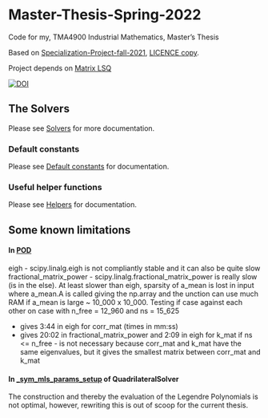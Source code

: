 # Master-Thesis-Spring-2022
Code for my, TMA4900 Industrial Mathematics, Master’s Thesis

Based on [Specialization-Project-fall-2021](https://github.com/OlavMSG/Specialization-Project-fall-2021), [LICENCE copy](LICENSE-Specialization-Project-fall-2021).

Project depends on [Matrix LSQ](https://github.com/OlavMSG/matrix-lsq-1)

[![DOI](https://zenodo.org/badge/DOI/10.5281/zenodo.6617578.svg)](https://doi.org/10.5281/zenodo.6617578)

## The Solvers
Please see [Solvers](https://github.com/OlavMSG/Master-Thesis-Spring-2022/blob/main/src/fem_quadrilateral/fem_quadrilateral_solvers.py)
for more documentation.

### Default constants
Please see [Default constants](https://github.com/OlavMSG/Master-Thesis-Spring-2022/blob/main/src/fem_quadrilateral/default_constants.py)
for documentation.

### Useful helper functions
Please see [Helpers](https://github.com/OlavMSG/Master-Thesis-Spring-2022/blob/main/src/fem_quadrilateral/helpers.py)
for documentation.


## Some known limitations
#### In [POD](https://github.com/OlavMSG/Master-Thesis-Spring-2022/blob/main/src/fem_quadrilateral/pod.py#L42) 
eigh - scipy.linalg.eigh is not compliantly stable and it can also be quite slow
fractional_matrix_power - scipy.linalg.fractional_matrix_power is really slow (is in the else). 
At least slower than eigh, sparsity of a_mean is lost in input where a_mean.A is called giving the np.array 
and the unction can use much RAM if a_mean is large ~ 10_000 x 10_000.
Testing if case against each other on case with n_free = 12_960 and ns = 15_625
- gives 3:44 in eigh for corr_mat (times in mm:ss)
- gives 20:02 in fractional_matrix_power and 2:09 in eigh for k_mat
if ns <= n_free - is not necessary because corr_mat and k_mat have the same eigenvalues, but it gives the smallest matrix between corr_mat and k_mat
#### In [_sym_mls_params_setup](https://github.com/OlavMSG/Master-Thesis-Spring-2022/blob/main/src/fem_quadrilateral/fem_quadrilateral_solvers.py#L341) of QuadrilateralSolver
The construction and thereby the evaluation of the Legendre Polynomials is not optimal, however, rewriting this is out of scoop for the current thesis.
